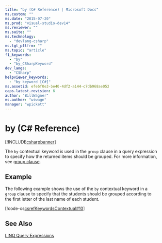 ```yaml
---
title: "by (C# Reference) | Microsoft Docs"
ms.custom: ""
ms.date: "2015-07-20"
ms.prod: "visual-studio-dev14"
ms.reviewer: ""
ms.suite: ""
ms.technology: 
  - "devlang-csharp"
ms.tgt_pltfrm: ""
ms.topic: "article"
f1_keywords: 
  - "by"
  - "by_CSharpKeyword"
dev_langs: 
  - "CSharp"
helpviewer_keywords: 
  - "by keyword [C#]"
ms.assetid: efe6f0e3-be40-4df2-a144-c7db968ae052
caps.latest.revision: 6
author: "BillWagner"
ms.author: "wiwagn"
manager: "wpickett"
---
```

# by (C# Reference)
[!INCLUDE[csharpbanner](../../../includes/csharpbanner.md)]

The `by` contextual keyword is used in the `group` clause in a query expression to specify how the returned items should be grouped. For more information, see [group clause](../../../csharp/language-reference/keywords/group-clause.md).  
  
## Example  
 The following example shows the use of the `by` contextual keyword in a `group` clause to specify that the students should be grouped according to the first letter of the last name of each student.  
  
 [!code-cs[csrefKeywordsContextual#10](../../../csharp/language-reference/keywords/codesnippet/csharp/by_1.cs)]  
  
## See Also  
 [LINQ Query Expressions](../../../csharp/programming-guide/linq-query-expressions/index.md)
